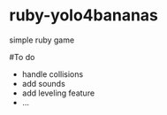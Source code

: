 # ruby-yolo4bananas
simple ruby game

#To do
- handle collisions
- add sounds
- add leveling feature
- ...

